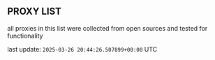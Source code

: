 ## PROXY LIST

all proxies in this list were collected from open sources and tested for functionality

last update: `2025-03-26 20:44:26.507899+00:00` UTC